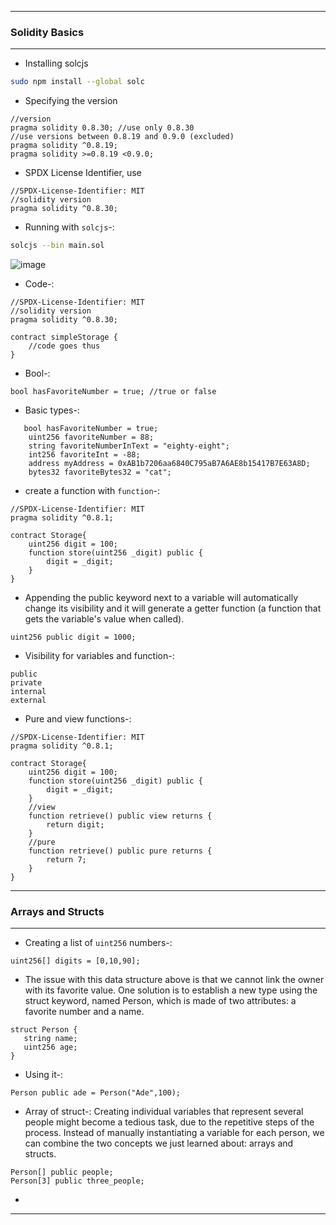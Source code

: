 -------------

### Solidity Basics

-------------

- Installing solcjs

```bash
sudo npm install --global solc
```

- Specifying the version

```sol
//version
pragma solidity 0.8.30; //use only 0.8.30
//use versions between 0.8.19 and 0.9.0 (excluded)
pragma solidity ^0.8.19;
pragma solidity >=0.8.19 <0.9.0;
```
- SPDX License Identifier, use
```sol
//SPDX-License-Identifier: MIT
//solidity version
pragma solidity ^0.8.30;
```

- Running with `solcjs`-:

```bash
solcjs --bin main.sol
```
![image](https://github.com/user-attachments/assets/d14f8c95-e6a8-442d-94ec-f2d99164bdbc)

- Code-:

```sol
//SPDX-License-Identifier: MIT
//solidity version
pragma solidity ^0.8.30;

contract simpleStorage {
    //code goes thus
}
```
- Bool-:

```sol
bool hasFavoriteNumber = true; //true or false
```
- Basic types-:

```sol
   bool hasFavoriteNumber = true;
    uint256 favoriteNumber = 88;
    string favoriteNumberInText = "eighty-eight";
    int256 favoriteInt = -88;
    address myAddress = 0xAB1b7206aa6840C795aB7A6AE8b15417B7E63A8D;
    bytes32 favoriteBytes32 = "cat";
```

- create a function with `function`-:

```sol
//SPDX-License-Identifier: MIT
pragma solidity ^0.8.1;

contract Storage{
    uint256 digit = 100;
    function store(uint256 _digit) public {
        digit = _digit;
    }
}
```

-  Appending the public keyword next to a variable will automatically change its visibility and it will generate a getter function (a function that gets the variable's value when called).

```sol
uint256 public digit = 1000;
```

- Visibility for variables and function-:

```
public
private
internal
external
```

- Pure and view functions-:

```sol
//SPDX-License-Identifier: MIT
pragma solidity ^0.8.1;

contract Storage{
    uint256 digit = 100;
    function store(uint256 _digit) public {
        digit = _digit;
    }
    //view
    function retrieve() public view returns {
        return digit;
    }
    //pure
    function retrieve() public pure returns {
        return 7;
    }
}
```
 
--------------

### Arrays and Structs

--------------

- Creating a list of `uint256` numbers-:

```
uint256[] digits = [0,10,90];
```

- The issue with this data structure above is that we cannot link the owner with its favorite value. One solution is to establish a new type using the struct keyword, named Person, which is made of two attributes: a favorite number and a name.

```sol
struct Person {
   string name;
   uint256 age;
}
```
- Using it-:

 ```sol
Person public ade = Person("Ade",100);
```
- Array of struct-: Creating individual variables that represent several people might become a tedious task, due to the repetitive steps of the process. Instead of manually instantiating a variable for each person, we can combine the two concepts we just learned about: arrays and structs.

```sol
Person[] public people;
Person[3] public three_people;
```

-

---------------

